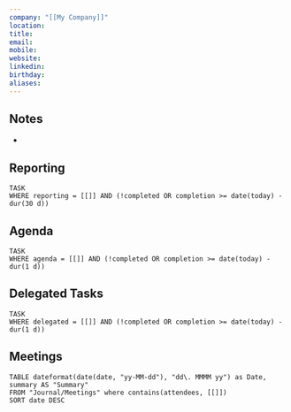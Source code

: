 ```yaml
---
company: "[[My Company]]"
location: 
title: 
email: 
mobile: 
website: 
linkedin: 
birthday: 
aliases:
---
```

## Notes

- 


## Reporting

```dataview
TASK
WHERE reporting = [[]] AND (!completed OR completion >= date(today) - dur(30 d))
```

## Agenda

```dataview
TASK
WHERE agenda = [[]] AND (!completed OR completion >= date(today) - dur(1 d))
```


## Delegated Tasks

```dataview
TASK
WHERE delegated = [[]] AND (!completed OR completion >= date(today) - dur(1 d))

```

## Meetings

```dataview
TABLE dateformat(date(date, "yy-MM-dd"), "dd\. MMMM yy") as Date, summary AS "Summary"
FROM "Journal/Meetings" where contains(attendees, [[]])
SORT date DESC
```